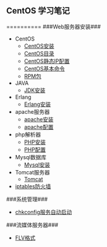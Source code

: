 ## CentOS 学习笔记 ##
==========
###Web服务器安装###
- CentOS
	- [CentOS安装](centos.md)
	- [CentOS目录](centosDirectory.md)
	- [CentOS静态IP配置](centosIp.md)
	- [CentOS基本命令](basic.md)
	- [RPM包](rpm.md)
- JAVA
	- [JDK安装](jdk.md)
- Erlang
	- [Erlang安装](erlang.md)
- apache服务器
	- [apache安装](apache.md)
	- [apache配置](apacheConfig.md)  
- php解析器
	- [PHP安装](php.md)
	- [PHP配置]()
- Mysql数据库
	- [Mysql安装](mysql.md)
- Tomcat服务器
	- [Tomcat](tomcat.md)
- [iptables防火墙](iptables.md)

###系统管理###

- [chkconfig服务自动启动](chkconfig.md)


###流媒体服务器###

- [FLV格式](flvFormat.md)
